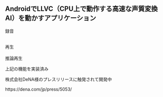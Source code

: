 <h2>AndroidでLLVC（CPU上で動作する高速な声質変換AI）を動かすアプリケーション</h2>
<p>録音</p>
<br>再生</br>
<br>推論再生</br>

上記の機能を実装済み
<p>株式会社DeNA様のプレスリリースに触発されて開発中</p>
https://dena.com/jp/press/5053/
